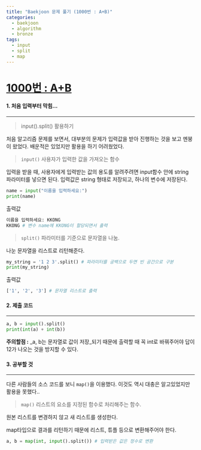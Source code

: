 ```yaml
---
title: "Baekjoon 문제 풀기 (1000번 : A+B)"
categories:
  - baekjoon
  - algorithm
  - bronze
tags:
  - input
  - split
  - map
---
```



# [1000번 : A+B](https://www.acmicpc.net/problem/1000)

#### 1. 처음 입력부터 막힘...
---


> input().split() 활용하기

처음 알고리즘 문제를 보면서, 대부분의 문제가 입력값을 받아 진행하는 것을 보고 멘붕이 왔었다. 배운적은 있었지만 활용을 하기 어려웠었다. 

>`input()` 사용자가 입력한 값을 가져오는 함수 

입력을 받을 때, 사용자에게 입력받는 값의 용도를 알려주려면 input함수 안에 string 파라미터를 넣으면 된다. 
입력값은 string 형태로 저장되고, 하나의 변수에 저장된다.

```python
name = input("이름을 입력하세요:")
print(name)
```


출력값

```python
이름을 입력하세요: KKONG
KKONG # 변수 name에 KKONG이 할당되면서 출력 
```

>`split()` 파라미터를 기준으로 문자열을 나눔.   

나눈 문자열을 리스트로 리턴해준다.

```python
my_string = '1 2 3'.split() # 파라미터를 공백으로 두면 빈 공간으로 구분 
print(my_string)    
```

출력값

```python
['1', '2', '3'] # 문자열 리스트로 출력 
```

#### 2. 제출 코드 
---

```python
a, b = input().split()
print(int(a) + int(b))
```

**주의할점 :** _a, b는 문자열로 값이 저장_되기 때문에 출력할 때 꼭 int로 바꿔주어야 답이 12가 나오는 것을 방지할 수 있다.

#### 3. 공부할 것
---

다른 사람들의 소스 코드를 보니 `map()`을 이용했다. 
이것도 역시 대충은 알고있었지만 활용을 못했다.. 

>`map()` 리스트의 요소를 지정된 함수로 처리해주는 함수.

원본 리스트를 변경하지 않고 새 리스트를 생성한다.

map타입으로 결과를 리턴하기 때문에 리스트, 튜플 등으로 변환해주어야 한다.

```python
a, b = map(int, input().split()) # 입력받은 값은 정수로 변환
```

